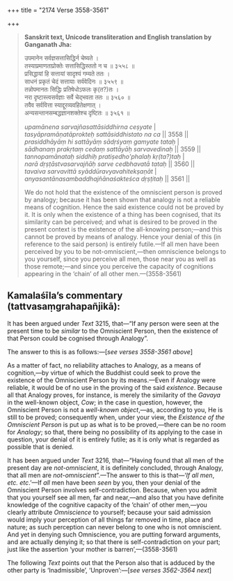 +++
title = "2174 Verse 3558-3561"

+++
> **Sanskrit text, Unicode transliteration and English translation by Ganganath Jha:** 
>
> उपमानेन सर्वज्ञसत्तासिद्धिर्न चेष्यते ।  
> तस्याप्रमाणताप्रोक्तेः सत्तासिद्धिस्ततो न च ॥ ३५५८ ॥  
> प्रसिद्धायां हि सत्तायां सादृश्यं गम्यते ततः ।  
> साधनं प्रकृतं चेदं सत्तायाः सर्ववेदिनः ॥ ३५५९ ॥  
> तन्नोपमानतः सिद्धिः प्रतिषेधोऽफलः कृ(त?)तः ।  
> नरा दृष्टास्त्वसर्वज्ञाः सर्वे चेद्भवता ततः ॥ ३५६० ॥  
> तवैव सर्ववित्ता स्याद्दूरव्यवहितेक्षणात् ।  
> अन्यसन्तानसम्बद्धज्ञानशक्तेश्च दृष्टितः ॥ ३५६१ ॥ 
>
> *upamānena sarvajñasattāsiddhirna ceṣyate* \|  
> *tasyāpramāṇatāprokteḥ sattāsiddhistato na ca* \|\| 3558 \|\|  
> *prasiddhāyāṃ hi sattāyāṃ sādṛśyaṃ gamyate tataḥ* \|  
> *sādhanaṃ prakṛtaṃ cedaṃ sattāyāḥ sarvavedinaḥ* \|\| 3559 \|\|  
> *tannopamānataḥ siddhiḥ pratiṣedho'phalaḥ kṛ(ta?)taḥ* \|  
> *narā dṛṣṭāstvasarvajñāḥ sarve cedbhavatā tataḥ* \|\| 3560 \|\|  
> *tavaiva sarvavittā syāddūravyavahitekṣaṇāt* \|  
> *anyasantānasambaddhajñānaśakteśca dṛṣṭitaḥ* \|\| 3561 \|\| 
>
> We do not hold that the existence of the omniscient person is proved by analogy; because it has been shown that analogy is not a reliable means of cognition. Hence the said existence could not be proved by it. It is only when the existence of a thing has been cognised, that its similarity can be perceived; and what is desired to be proved in the present context is the existence of the all-knowing person;—and this cannot be proved by means of analogy. Hence your denial of this (in reference to the said person) is entirely futile.—If all men have been perceived by you to be not-omniscient,—then omniscience belongs to you yourself, since you perceive all men, those near you as well as those remote;—and since you perceive the capacity of cognitions appearing in the ‘chain’ of all other men.—(3558-3561)



## Kamalaśīla’s commentary (tattvasaṃgrahapañjikā):

It has been argued under *Text* 3215, that—“If any person were seen at the present time to be *similar* to the Omniscient Person, then the existence of that Person could be cognised through Analogy”.

The answer to this is as follows:—[*see verses 3558-3561 above*]

As a matter of fact, no reliability attaches to Analogy, as a means of cognition,—by virtue of which the Buddhist could seek to prove the existence of the Omniscient Person by its means.—Even if Analogy were reliable, it would be of no use in the proving of the said *existence*. Because all that Analogy proves, for instance, is merely the similarity of the *Gavaya* in the well-known object, *Cow*; in the case in question, however, the Omniscient Person is not a *well-known object*,—as, according to you, He is still to be proved; consequently when, under your view, the *Existence of the Omniscient Person* is put up as what is to be proved,—there can be no room for *Analogy*; so that, there being no possibility of its applying to the case in question, your denial of it is entirely futile; as it is only what is regarded as possible that is denied.

It has been argued under *Text* 3216, that—“Having found that all men of the present day are *not-omniscient*, it is definitely concluded, through Analogy, that all men are *not-omniscient*”.—The answer to this is that—‘*If all men*, *etc. etc*.’—If *all* men have been *seen* by you, then your denial of the Omniscient Person involves self-contradiction. Because, when you admit that you yourself see all men, far and near,—and also that you have definite knowledge of the cognitive capacity of the ‘chain’ of other men,—you clearly attribute *Omniscience* to yourself; because your said admission would imply your perception of all things far removed in time, place and nature; as such perception can never belong to one who is not omniscient. And yet in denying such Omniscience, you are putting forward arguments, and are actually denying it; so that there is self-contradiction on your part; just like the assertion ‘your mother is barren’,—(3558-3561)

The following *Text* points out that the Person also that is adduced by the other party is ‘Inadmissible’, ‘Unproven’:—[*see verses 3562-3564 next*]


